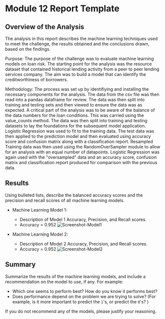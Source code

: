 # Module 12 Report Template

## Overview of the Analysis

The analysis in this report describes the machine learning techniques used to meet the challenge, the results obtained and the conclusions drawn, based on the findings. 

Purpose:
The purpose of the challenge was to evaluate machine learning models on loan risk. The starting point for the analysis was the resource dataset that contained historical lending activity from a peer to peer lending services company. The aim was to build a model that can identify the creditworthiness of borrowers. 

Methodology:
The process was set up by identifiying and installing the necessary components for the analysis. The data from the csv file was then read into a pandas dataframe for review. The data was then split into training and testing sets and then viewed to ensure the data was as expected. A critical part of the analysis was to be aware of the balance of the data numbers for the loan conditions. This was carried using the value_counts method. The data was then split into training and testing datasets to lay the foundations for the subsequent model application.
Logistic Regression was used to fit to the training data. The test data was then applied to the prediction model and then evaluated using accuracy score and confusion matrix along with a classification report.
Resampled Training data was then used using the RandomOverSampler module to allow for an analysis with an equal number of datapoints. 
Logistic Regression was again used with the "oversampled" data and an accuracy score, confusion matrix and classification report produced for comparison with the previous data. 


## Results

Using bulleted lists, describe the balanced accuracy scores and the precision and recall scores of all machine learning models.

* Machine Learning Model 1:

  * Description of Model 1 Accuracy, Precision, and Recall scores.
  *   Accuracy = 0.952
![Screenshot-Model1](https://user-images.githubusercontent.com/113118793/225910415-22ec9e87-0dc4-4468-8a35-9d23c187503e.jpg)




* Machine Learning Model 2:
  * Description of Model 2 Accuracy, Precision, and Recall scores.
  *  Accuracy = 0.952
![Screenshot-Model2](https://user-images.githubusercontent.com/113118793/225910473-769430cb-400f-46e2-b4cb-62a9082500ae.jpg)








## Summary

Summarize the results of the machine learning models, and include a recommendation on the model to use, if any. For example:
* Which one seems to perform best? How do you know it performs best?
* Does performance depend on the problem we are trying to solve? (For example, is it more important to predict the `1`'s, or predict the `0`'s? )

If you do not recommend any of the models, please justify your reasoning.
